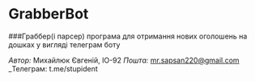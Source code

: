 # GrabberBot
###Граббер(і парсер) програма для отримання нових оголошень на дошках у вигляді телеграм боту


_Автор:_ Михайлюк Євгеній, ІО-92
_Пошта:_ mr.sapsan220@gmail.com
_Телеграм: t.me/stupident
